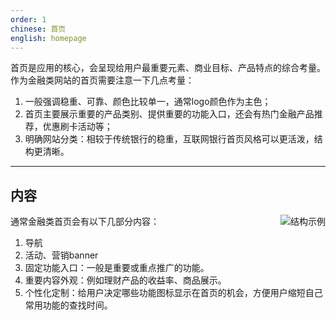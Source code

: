```yaml
---
order: 1
chinese: 首页
english: homepage
---
```


首页是应用的核心，会呈现给用户最重要元素、商业目标、产品特点的综合考量。作为金融类网站的首页需要注意一下几点考量：

1. 一般强调稳重、可靠、颜色比较单一，通常logo颜色作为主色；
2. 首页主要展示重要的产品类别、提供重要的功能入口，还会有热门金融产品推荐，优惠刷卡活动等；
3. 明确网站分类：相较于传统银行的稳重，互联网银行首页风格可以更活泼，结构更清晰。

---

## 内容

<img class="preview-img" align="right" alt="结构示例" src="https://os.alipayobjects.com/rmsportal/zFqqEqKKAylKkxv.png">

通常金融类首页会有以下几部分内容：

1. 导航
2. 活动、营销banner
2. 固定功能入口：一般是重要或重点推广的功能。
3. 重要内容外观：例如理财产品的收益率、商品展示。
4. 个性化定制：给用户决定哪些功能图标显示在首页的机会，方便用户缩短自己常用功能的查找时间。





